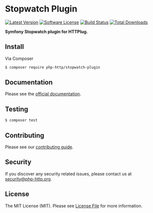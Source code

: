 # Stopwatch Plugin

[![Latest Version](https://img.shields.io/github/release/php-http/stopwatch-plugin.svg?style=flat-square)](https://github.com/php-http/stopwatch-plugin/releases)
[![Software License](https://img.shields.io/badge/license-MIT-brightgreen.svg?style=flat-square)](LICENSE)
[![Build Status](https://github.com/php-http/stopwatch-plugin/actions/workflows/tests.yml/badge.svg)](https://github.com/php-http/stopwatch-plugin/actions/workflows/tests.yml)
[![Total Downloads](https://img.shields.io/packagist/dt/php-http/stopwatch-plugin.svg?style=flat-square)](https://packagist.org/packages/php-http/stopwatch-plugin)

**Symfony Stopwatch plugin for HTTPlug.**


## Install

Via Composer

``` bash
$ composer require php-http/stopwatch-plugin
```


## Documentation

Please see the [official documentation](http://docs.php-http.org/en/latest/plugins/stopwatch.html).


## Testing

``` bash
$ composer test
```


## Contributing

Please see our [contributing guide](http://docs.php-http.org/en/latest/development/contributing.html).


## Security

If you discover any security related issues, please contact us at [security@php-http.org](mailto:security@php-http.org).


## License

The MIT License (MIT). Please see [License File](LICENSE) for more information.
